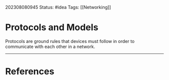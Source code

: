 202308080945
Status: #idea
Tags: [[Networking]] 
# Protocols and Models

Protocols are ground rules that devices must follow in order to communicate with each other in a network.

---
# References